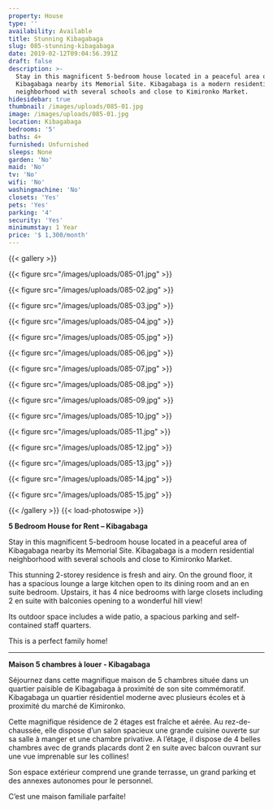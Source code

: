 ```yaml
---
property: House
type: ''
availability: Available
title: Stunning Kibagabaga
slug: 085-stunning-kibagabaga
date: 2019-02-12T09:04:56.391Z
draft: false
description: >-
  Stay in this magnificent 5-bedroom house located in a peaceful area of
  Kibagabaga nearby its Memorial Site. Kibagabaga is a modern residential
  neighborhood with several schools and close to Kimironko Market. 
hidesidebar: true
thumbnail: /images/uploads/085-01.jpg
image: /images/uploads/085-01.jpg
location: Kibagabaga
bedrooms: '5'
baths: 4+
furnished: Unfurnished
sleeps: None
garden: 'No'
maid: 'No'
tv: 'No'
wifi: 'No'
washingmachine: 'No'
closets: 'Yes'
pets: 'Yes'
parking: '4'
security: 'Yes'
minimumstay: 1 Year
price: '$ 1,300/month'
---
```

{{< gallery >}} 

{{< figure src="/images/uploads/085-01.jpg" >}} 

{{< figure src="/images/uploads/085-02.jpg" >}}

 {{< figure src="/images/uploads/085-03.jpg" >}} 

{{< figure src="/images/uploads/085-04.jpg" >}}

{{< figure src="/images/uploads/085-05.jpg" >}}

 {{< figure src="/images/uploads/085-06.jpg" >}}

 {{< figure src="/images/uploads/085-07.jpg" >}}

 {{< figure src="/images/uploads/085-08.jpg" >}}

{{< figure src="/images/uploads/085-09.jpg" >}} 

{{< figure src="/images/uploads/085-10.jpg" >}}

 {{< figure src="/images/uploads/085-11.jpg" >}} 

{{< figure src="/images/uploads/085-12.jpg" >}}

{{< figure src="/images/uploads/085-13.jpg" >}}

{{< figure src="/images/uploads/085-14.jpg" >}}

{{< figure src="/images/uploads/085-15.jpg" >}}

 {{< /gallery >}} {{< load-photoswipe >}}

**5 Bedroom House for Rent – Kibagabaga**

Stay in this magnificent 5-bedroom house located in a peaceful area of Kibagabaga nearby its Memorial Site. Kibagabaga is a modern residential neighborhood with several schools and close to Kimironko Market. 

This stunning 2-storey residence is fresh and airy. On the ground floor, it has a spacious lounge a large kitchen open to its dining room and an en suite bedroom. Upstairs, it has 4 nice bedrooms with large closets including 2 en suite with balconies opening to a wonderful hill view!

Its outdoor space includes a wide patio, a spacious parking and self-contained staff quarters.

This is a perfect family home!

- - -

**Maison 5 chambres à louer - Kibagabaga**

Séjournez dans cette magnifique maison de 5 chambres située dans un quartier paisible de Kibagabaga à proximité de son site commémoratif. Kibagabaga un quartier résidentiel moderne avec plusieurs écoles et à proximité du marché de Kimironko.

Cette magnifique résidence de 2 étages est fraîche et aérée. Au rez-de-chaussée, elle dispose d’un salon spacieux une grande cuisine ouverte sur sa salle à manger et une chambre privative. A l’étage, il dispose de 4 belles chambres avec de grands placards dont 2 en suite avec balcon ouvrant sur une vue imprenable sur les collines!

Son espace extérieur comprend une grande terrasse, un grand parking et des annexes autonomes pour le personnel.

C’est une maison familiale parfaite!
